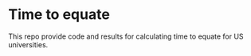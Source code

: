 # Time to equate
This repo provide code and results for calculating time to equate for US universities.

